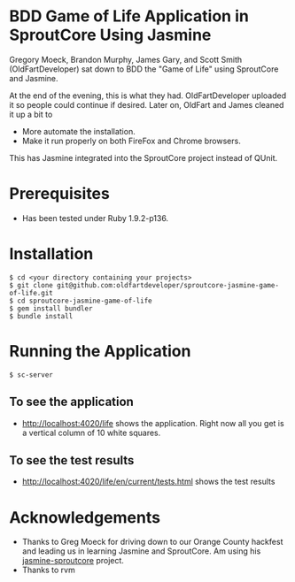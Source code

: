 # BDD Game of Life Application in SproutCore Using Jasmine

Gregory Moeck, Brandon Murphy, James Gary, and Scott Smith (OldFartDeveloper) sat down
to BDD the "Game of Life" using SproutCore and Jasmine.

At the end of the evening, this is what they had.  OldFartDeveloper uploaded it
so people could continue if desired.  Later on, OldFart and James cleaned it up a bit to

- More automate the installation.
- Make it run properly on both FireFox and Chrome browsers.

This has Jasmine integrated into the SproutCore project instead of QUnit.

# Prerequisites

- Has been tested under Ruby 1.9.2-p136.

# Installation

    $ cd <your directory containing your projects>
    $ git clone git@github.com:oldfartdeveloper/sproutcore-jasmine-game-of-life.git
    $ cd sproutcore-jasmine-game-of-life
    $ gem install bundler
    $ bundle install

# Running the Application

    $ sc-server

## To see the application

- [http://localhost:4020/life](http://localhost:4020/life) shows the application.  Right now all you get is a vertical column of 10 white squares.

## To see the test results

- [http://localhost:4020/life/en/current/tests.html](http://localhost:4020/life/en/current/tests.html) shows the test results

# Acknowledgements

- Thanks to Greg Moeck for driving down to our Orange County hackfest and leading us in learning Jasmine and SproutCore.  Am using his  [jasmine-sproutcore](https://github.com/gmoeck/jasmine-sproutcore) project.
- Thanks to rvm
